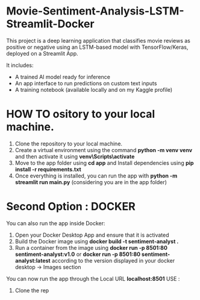 # Movie-Sentiment-Analysis-LSTM-Streamlit-Docker

This project is a deep learning application that classifies movie reviews as positive or negative using an LSTM-based model with TensorFlow/Keras, deployed on a Streamlit App.

It includes:

- A trained AI model ready for inference
- An app interface to run predictions on custom text inputs
- A training notebook (available locally and on my Kaggle profile)  

# HOW TO ository to your local machine.
1. Clone the repository to your local machine.
2. Create a virtual environment using the command **python -m venv venv** and then activate it using **venv\Scripts\activate**
3. Move to the app folder using **cd app** and Install dependencies using **pip install -r requirements.txt**
4. Once everything is installed, you can run the app with **python -m streamlit run main.py** (considering you are in the app folder)

# Second Option : DOCKER
You can also run the app inside Docker:
1. Open your Docker Desktop App and ensure that it is activated
2. Build the Docker image using **docker build -t sentiment-analyst .**
3. Run a container from the image using **docker run -p 8501:80 sentiment-analyst:v1.0** or **docker run -p 8501:80 sentiment-analyst:latest** according to the version displayed in your docker desktop -> Images section

You can now run the app through the Local URL **localhost:8501**
USE :
1. Clone the rep

